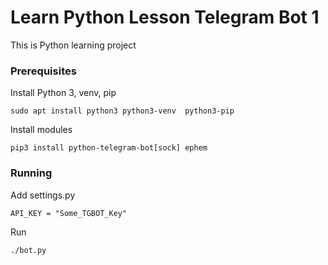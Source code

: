 # Learn Python Lesson Telegram Bot 1

This is Python learning project

### Prerequisites
Install Python 3, venv,  pip
```
sudo apt install python3 python3-venv  python3-pip
```
Install modules
```
pip3 install python-telegram-bot[sock] ephem 
```
### Running
Add settings.py
```
API_KEY = "Some_TGBOT_Key"
```
Run
```
./bot.py
```
